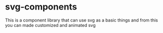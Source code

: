 # svg-components
This is a component library that can use svg as a basic things and from this you can made customized and animated svg 
